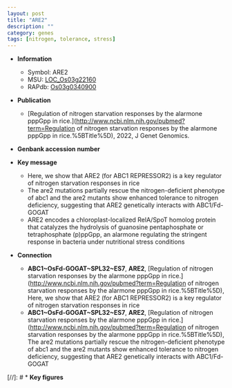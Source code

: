 ```yaml
---
layout: post
title: "ARE2"
description: ""
category: genes
tags: [nitrogen, tolerance, stress]
---
```


* **Information**  
    + Symbol: ARE2  
    + MSU: [LOC_Os03g22160](http://rice.uga.edu/cgi-bin/ORF_infopage.cgi?orf=LOC_Os03g22160)  
    + RAPdb: [Os03g0340900](https://rapdb.dna.affrc.go.jp/locus/?name=Os03g0340900)  

* **Publication**  
    + [Regulation of nitrogen starvation responses by the alarmone pppGpp in rice.](http://www.ncbi.nlm.nih.gov/pubmed?term=Regulation of nitrogen starvation responses by the alarmone pppGpp in rice.%5BTitle%5D), 2022, J Genet Genomics.

* **Genbank accession number**  

* **Key message**  
    + Here, we show that ARE2 (for ABC1 REPRESSOR2) is a key regulator of nitrogen starvation responses in rice
    + The are2 mutations partially rescue the nitrogen-deficient phenotype of abc1 and the are2 mutants show enhanced tolerance to nitrogen deficiency, suggesting that ARE2 genetically interacts with ABC1/Fd-GOGAT
    + ARE2 encodes a chloroplast-localized RelA/SpoT homolog protein that catalyzes the hydrolysis of guanosine pentaphosphate or tetraphosphate (p)ppGpp, an alarmone regulating the stringent response in bacteria under nutritional stress conditions

* **Connection**  
    + __ABC1~OsFd-GOGAT~SPL32~ES7__, __ARE2__, [Regulation of nitrogen starvation responses by the alarmone pppGpp in rice.](http://www.ncbi.nlm.nih.gov/pubmed?term=Regulation of nitrogen starvation responses by the alarmone pppGpp in rice.%5BTitle%5D),  Here, we show that ARE2 (for ABC1 REPRESSOR2) is a key regulator of nitrogen starvation responses in rice
    + __ABC1~OsFd-GOGAT~SPL32~ES7__, __ARE2__, [Regulation of nitrogen starvation responses by the alarmone pppGpp in rice.](http://www.ncbi.nlm.nih.gov/pubmed?term=Regulation of nitrogen starvation responses by the alarmone pppGpp in rice.%5BTitle%5D),  The are2 mutations partially rescue the nitrogen-deficient phenotype of abc1 and the are2 mutants show enhanced tolerance to nitrogen deficiency, suggesting that ARE2 genetically interacts with ABC1/Fd-GOGAT

[//]: # * **Key figures**  


